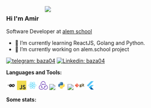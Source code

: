 <img align='right' src="https://i.imgur.com/H2xbvrS_d.webp?maxwidth=728&fidelity=grand" width="400">

### Hi I'm Amir 

Software Developer at <a href="https://alem.school/">alem school</a>
           
- 🌱 I’m currently learning ReactJS, Golang and Python.
- 🔭 I’m currently working on alem.school project


[![telegram: baza04](https://img.shields.io/badge/-baza04-blue?style=flat-square&logo=telegram&logoColor=white&link=https://t.me/baza04)](https://t.me/baza04)
[![Linkedin: baza04](https://img.shields.io/badge/-baza04-blue?style=flat-square&logo=Linkedin&logoColor=white&link=https://www.linkedin.com/in/baza04/)](https://www.linkedin.com/in/baza04/)

**Languages and Tools:**

<code><img height="25" src="https://raw.githubusercontent.com/github/explore/80688e429a7d4ef2fca1e82350fe8e3517d3494d/topics/go/go.png"></code>
<code><img height="25" src="https://raw.githubusercontent.com/github/explore/80688e429a7d4ef2fca1e82350fe8e3517d3494d/topics/javascript/javascript.png"></code>
<code><img height="25" src="https://raw.githubusercontent.com/github/explore/80688e429a7d4ef2fca1e82350fe8e3517d3494d/topics/react/react.png"></code>
<code><img height="25" src="https://raw.githubusercontent.com/github/explore/80688e429a7d4ef2fca1e82350fe8e3517d3494d/topics/redux/redux.png"></code>
<code><img height="25" src="https://material-ui.com/static/logo_raw.svg"></code>
<code><img height="25" src="https://raw.githubusercontent.com/github/explore/80688e429a7d4ef2fca1e82350fe8e3517d3494d/topics/python/python.png"></code>
<code><img height="25" src="https://bashlogo.com/img/symbol/png/full_colored_dark.png"></code>
<code><img height="25" src="https://raw.githubusercontent.com/github/explore/80688e429a7d4ef2fca1e82350fe8e3517d3494d/topics/git/git.png"></code>
<code><img height="25" src="https://raw.githubusercontent.com/github/explore/80688e429a7d4ef2fca1e82350fe8e3517d3494d/topics/flutter/flutter.png"></code>

**Some stats:**




<!--
**baza04/baza04** is a ✨ _special_ ✨ repository because its `README.md` (this file) appears on your GitHub profile.

Here are some ideas to get you started:

- 🔭 I’m currently working on ...
- 🌱 I’m currently learning Golang, JavaScript
- 👯 I’m looking to collaborate on ...
- 🤔 I’m looking for help with ...
- 💬 Ask me about ...
- 📫 How to reach me: https://www.linkedin.com/in/baza04/
- 😄 Pronouns: ...
- ⚡ Fun fact: ... 
-->

